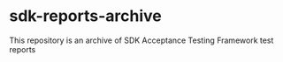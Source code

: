 # sdk-reports-archive
This repository is an archive of SDK Acceptance Testing Framework test reports
